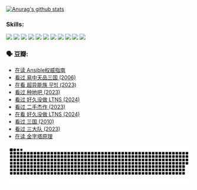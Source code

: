 
[![Anurag's github stats](https://github-readme-stats.vercel.app/api?username=w940853815)](https://github.com/anuraghazra/github-readme-stats)

### Skills:

<code><img height="32" src="https://cdn.jsdelivr.net/npm/simple-icons@v5/icons/python.svg"></code>
<code><img height="32" src="https://cdn.jsdelivr.net/npm/simple-icons@v5/icons/javascript.svg"></code>
<code><img height="32" src="https://cdn.jsdelivr.net/npm/simple-icons@v5/icons/django.svg"></code>
<code><img height="32" src="https://cdn.jsdelivr.net/npm/simple-icons@v5/icons/flask.svg"></code>
<code><img height="32" src="https://cdn.jsdelivr.net/npm/simple-icons@v5/icons/vuetify.svg"></code>
<code><img height="32" src="https://cdn.jsdelivr.net/npm/simple-icons@v5/icons/git.svg"></code>
<code><img height="32" src="https://cdn.jsdelivr.net/npm/simple-icons@v5/icons/docker.svg"></code>
<code><img height="32" src="https://cdn.jsdelivr.net/npm/simple-icons@v5/icons/postgresql.svg"></code>
<code><img height="32" src="https://cdn.jsdelivr.net/npm/simple-icons@v5/icons/elasticsearch.svg"></code>
<code><img height="32" src="https://cdn.jsdelivr.net/npm/simple-icons@v5/icons/macos.svg"></code>
<code><img height="32" src="https://cdn.jsdelivr.net/npm/simple-icons@v5/icons/linux.svg"></code>

### 🗣 豆瓣:

<!-- DOUBAN-ACTIVITIES:START -->
- [在读 Ansible权威指南](https://www.douban.com/people/136069238/status/4539151450/?_i=09367255)
- [看过 易中天品三国‎ (2006)](https://www.douban.com/people/136069238/status/4529910812/?_i=09367255)
- [在看 超异能族 무빙‎ (2023)](https://www.douban.com/people/136069238/status/4527291077/?_i=09367255)
- [看过 种地吧‎ (2023)](https://www.douban.com/people/136069238/status/4527289637/?_i=09367255)
- [看过 好久没做 LTNS‎ (2024)](https://www.douban.com/people/136069238/status/4527289515/?_i=09367255)
- [看过 二手杰作‎ (2023)](https://www.douban.com/people/136069238/status/4522502716/?_i=09367255)
- [在看 好久没做 LTNS‎ (2024)](https://www.douban.com/people/136069238/status/4521969883/?_i=09367255)
- [看过 三国‎ (2010)](https://www.douban.com/people/136069238/status/4521634661/?_i=09367255)
- [看过 三大队‎ (2023)](https://www.douban.com/people/136069238/status/4510323325/?_i=09367255)
- [在读 金字塔原理](https://www.douban.com/people/136069238/status/4507497587/?_i=09367255)
<!-- DOUBAN-ACTIVITIES:END -->


![Snake animation](https://raw.githubusercontent.com/w940853815/w940853815/output/github-contribution-grid-snake.svg)

<!--
**w940853815/w940853815** is a ✨ _special_ ✨ repository because its `README.md` (this file) appears on your GitHub profile.

Here are some ideas to get you started:

- 🔭 I’m currently working on ...
- 🌱 I’m currently learning ...
- 👯 I’m looking to collaborate on ...
- 🤔 I’m looking for help with ...
- 💬 Ask me about ...
- 📫 How to reach me: ...
- 😄 Pronouns: ...
- ⚡ Fun fact: ...
-->
